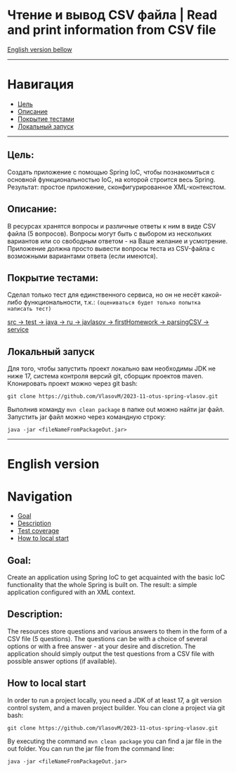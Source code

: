 # Чтение и вывод CSV файла | Read and print information from CSV file
[English version bellow](#English-version)
___
# Навигация
- [Цель](#Цель)
- [Описание](#Описание)
- [Покрытие тестами](#Покрытие-тестами)
- [Локальный запуск](#Локальный-запуск)

---
## Цель:
Создать приложение с помощью Spring IoC, чтобы познакомиться с основной функциональностью IoC, на которой строится весь Spring.
Результат: простое приложение, сконфигурированное XML-контекстом.

## Описание: 
В ресурсах хранятся вопросы и различные ответы к ним в виде CSV файла (5 вопросов).
Вопросы могут быть с выбором из нескольких вариантов или со свободным ответом - на Ваше желание и усмотрение.
Приложение должна просто вывести вопросы теста из CSV-файла с возможными вариантами ответа (если имеются).

## Покрытие тестами:
Сделал только тест для единственного сервиса, но он не несёт какой-либо функциональности, т.к.:
`(оцениваться будет только попытка написать тест)`

[src -> test -> java -> ru -> javlasov -> firstHomework -> parsingCSV -> service](https://github.com/VlasovM/2023-11-otus-spring-vlasov/tree/feature/firstHomeWork/firstHomework.parsingCSV/src/test/java/ru/javlasov/firstHomework/parsingCSV/service)

## Локальный запуск
Для того, чтобы запустить проект локально вам необходимы JDK не ниже 17, система контроля версий git, сборщик проектов maven.
Клонировать проект можно через git bash:

    git clone https://github.com/VlasovM/2023-11-otus-spring-vlasov.git

Выполнив команду `mvn clean package` в папке out можно найти jar файл. Запустить jar файл можно через командную строку:

    java -jar <fileNameFromPackageOut.jar>

---

# English version

# Navigation
- [Goal](#Goal)
- [Description](#Description)
- [Test coverage](#Test-coverage)
- [How to local start](#How-to-local-start)

## Goal:
Create an application using Spring IoC to get acquainted with the basic IoC functionality that the whole Spring is built on.
The result: a simple application configured with an XML context.

## Description:
The resources store questions and various answers to them in the form of a CSV file (5 questions).
The questions can be with a choice of several options or with a free answer - at your desire and discretion.
The application should simply output the test questions from a CSV file with possible answer options (if available).

## How to local start
In order to run a project locally, you need a JDK of at least 17, a git version control system, and a maven project builder.
You can clone a project via git bash:

    git clone https://github.com/VlasovM/2023-11-otus-spring-vlasov.git

By executing the command `mvn clean package` you can find a jar file in the out folder. You can run the jar file from the command line:

    java -jar <fileNameFromPackageOut.jar>
